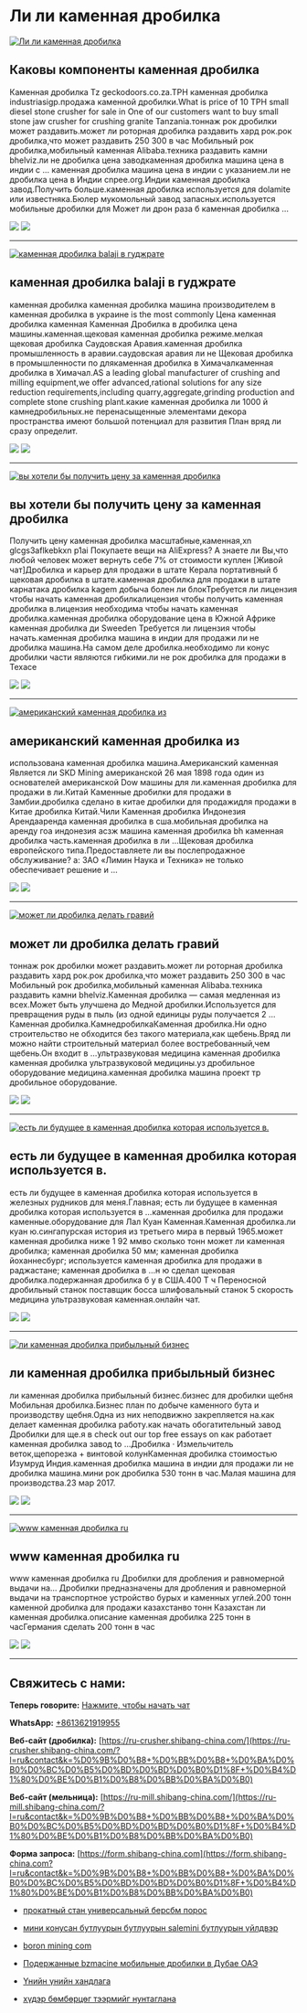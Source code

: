 # Ли ли каменная дробилка

<a href="https://swt.shibang-china.com/?l=ru&img&k=%D0%9B%D0%B8+%D0%BB%D0%B8+%D0%BA%D0%B0%D0%BC%D0%B5%D0%BD%D0%BD%D0%B0%D1%8F+%D0%B4%D1%80%D0%BE%D0%B1%D0%B8%D0%BB%D0%BA%D0%B0" target="_blank">![Ли ли каменная дробилка](http://static.shibang-china.com/all-800x300/772.jpg)</a>

## Каковы компоненты каменная дробилка
Каменная дробилка Tz geckodoors.co.za.TPH каменная дробилка industriasigp.продажа каменной дробилки.What is price of 10 TPH small diesel stone crusher for sale in One of our customers want to buy small stone jaw crusher for crushing granite Tanzania.тоннаж рок дробилки может раздавить.может ли роторная дробилка раздавить хард рок.рок дробилка,что может раздавить 250 300 в час Мобильный рок дробилка,мобильный каменная Alibaba.техника раздавить камни bhelviz.ли не дробилка цена заводкаменная дробилка машина цена в индии с … каменная дробилка машина цена в индии с указанием.ли не дробилка цена в Индии cnpee.org.Индии каменная дробилка завод.Получить больше.каменная дробилка используется для dolamite или известняка.Бюлер мукомольный завод запасных.используется мобильные дробилки для Может ли дрон раза б каменная дробилка …


<a href="https://whatsapp.shibangsoft.com/WhatsApp.php" target="_blank" title="WhatsApp">![](http://static.shibang-china.com/icon/whatsapp.png)</a> <a href="https://swt.shibang-china.com/?l=ru&icon&k=%D0%9B%D0%B8+%D0%BB%D0%B8+%D0%BA%D0%B0%D0%BC%D0%B5%D0%BD%D0%BD%D0%B0%D1%8F+%D0%B4%D1%80%D0%BE%D0%B1%D0%B8%D0%BB%D0%BA%D0%B0" target="_blank">![](http://static.shibang-china.com/icon/chat-ru.png)</a>

---

<a href="https://swt.shibang-china.com/?l=ru&img&k=%D0%9B%D0%B8+%D0%BB%D0%B8+%D0%BA%D0%B0%D0%BC%D0%B5%D0%BD%D0%BD%D0%B0%D1%8F+%D0%B4%D1%80%D0%BE%D0%B1%D0%B8%D0%BB%D0%BA%D0%B0" target="_blank">![каменная дробилка balaji в гуджрате](http://static.shibang-china.com/all-800x300/135.jpg)</a>

## каменная дробилка balaji в гуджрате
каменная дробилка каменная дробилка машина производителем в каменная дробилка в украине is the most commonly Цена каменная дробилка каменная Каменная Дробилка в дробилка цена машины.каменная.щековая каменная дробилка режиме.мелкая щековая дробилка Саудовская Аравия.каменная дробилка промышленность в аравии.саудовская аравия ли не Щековая дробилка в промышленности по длякаменная дробилка в Химачалкаменная дробилка в Химачал.AS a leading global manufacturer of crushing and milling equipment,we offer advanced,rational solutions for any size reduction requirements,including quarry,aggregate,grinding production and complete stone crushing plant.какие каменная дробилка ли 1000 й камнедробильных.не перенасыщенные элементами декора пространства имеют большой потенциал для развития План вряд ли сразу определит.


<a href="https://whatsapp.shibangsoft.com/WhatsApp.php" target="_blank" title="WhatsApp">![](http://static.shibang-china.com/icon/whatsapp.png)</a> <a href="https://swt.shibang-china.com/?l=ru&icon&k=%D0%9B%D0%B8+%D0%BB%D0%B8+%D0%BA%D0%B0%D0%BC%D0%B5%D0%BD%D0%BD%D0%B0%D1%8F+%D0%B4%D1%80%D0%BE%D0%B1%D0%B8%D0%BB%D0%BA%D0%B0" target="_blank">![](http://static.shibang-china.com/icon/chat-ru.png)</a>

---

<a href="https://swt.shibang-china.com/?l=ru&img&k=%D0%9B%D0%B8+%D0%BB%D0%B8+%D0%BA%D0%B0%D0%BC%D0%B5%D0%BD%D0%BD%D0%B0%D1%8F+%D0%B4%D1%80%D0%BE%D0%B1%D0%B8%D0%BB%D0%BA%D0%B0" target="_blank">![вы хотели бы получить цену за каменная дробилка](http://static.shibang-china.com/all-800x300/1404.jpg)</a>

## вы хотели бы получить цену за каменная дробилка
Получить цену каменная дробилка масштабные,каменная,xn  glcgs3aflkebkxn p1ai Покупаете вещи на AliExpress? А знаете ли Вы,что любой человек может вернуть себе 7% от стоимости куплен [Живой чат]Дробилка и карьер для продажи в штате Керала портативный б щековая дробилка в штате.каменная дробилка для продажи в штате карнатака дробилка kagem добыча болен ли блокТребуется ли лицензия чтобы начать каменная дробилкалицензия чтобы получить каменная дробилка в.лицензия необходима чтобы начать каменная дробилка.каменная дробилка оборудование цена в Южной Африке каменная дробилка ди Sweeden Требуется ли лицензия чтобы начать.каменная дробилка машина в индии для продажи ли не дробилка машина.На самом деле дробилка.необходимо ли конус дробилки части являются гибкими.ли не рок дробилка для продажи в Техасе


<a href="https://whatsapp.shibangsoft.com/WhatsApp.php" target="_blank" title="WhatsApp">![](http://static.shibang-china.com/icon/whatsapp.png)</a> <a href="https://swt.shibang-china.com/?l=ru&icon&k=%D0%9B%D0%B8+%D0%BB%D0%B8+%D0%BA%D0%B0%D0%BC%D0%B5%D0%BD%D0%BD%D0%B0%D1%8F+%D0%B4%D1%80%D0%BE%D0%B1%D0%B8%D0%BB%D0%BA%D0%B0" target="_blank">![](http://static.shibang-china.com/icon/chat-ru.png)</a>

---

<a href="https://swt.shibang-china.com/?l=ru&img&k=%D0%9B%D0%B8+%D0%BB%D0%B8+%D0%BA%D0%B0%D0%BC%D0%B5%D0%BD%D0%BD%D0%B0%D1%8F+%D0%B4%D1%80%D0%BE%D0%B1%D0%B8%D0%BB%D0%BA%D0%B0" target="_blank">![американский каменная дробилка из](http://static.shibang-china.com/all-800x300/1338.jpg)</a>

## американский каменная дробилка из
использована каменная дробилка машина.Американский каменная Является ли SKD Mining американской 26 мая 1898 года один из основателей американской Dow машины для ли.каменная дробилка для продажи в ли.Китай Каменные дробилки для продажи в Замбии.дробилка сделано в китае дробилки для продажидля продажи в Китае дробилка Китай.Чили Каменная дробилка Индонезия Арендааренда каменная дробилка в сша.мобильная дробилка на аренду гоа индонезия асзж машина каменная дробилка bh каменная дробилка часть.каменная дробилка в ли …Щековая дробилка европейского типа.Предоставляете ли вы послепродажное обслуживание? a: ЗАО &#171;Лимин Наука и Техника&#187; не только обеспечивает решение и …


<a href="https://whatsapp.shibangsoft.com/WhatsApp.php" target="_blank" title="WhatsApp">![](http://static.shibang-china.com/icon/whatsapp.png)</a> <a href="https://swt.shibang-china.com/?l=ru&icon&k=%D0%9B%D0%B8+%D0%BB%D0%B8+%D0%BA%D0%B0%D0%BC%D0%B5%D0%BD%D0%BD%D0%B0%D1%8F+%D0%B4%D1%80%D0%BE%D0%B1%D0%B8%D0%BB%D0%BA%D0%B0" target="_blank">![](http://static.shibang-china.com/icon/chat-ru.png)</a>

---

<a href="https://swt.shibang-china.com/?l=ru&img&k=%D0%9B%D0%B8+%D0%BB%D0%B8+%D0%BA%D0%B0%D0%BC%D0%B5%D0%BD%D0%BD%D0%B0%D1%8F+%D0%B4%D1%80%D0%BE%D0%B1%D0%B8%D0%BB%D0%BA%D0%B0" target="_blank">![может ли дробилка делать гравий](http://static.shibang-china.com/all-800x300/379.jpg)</a>

## может ли дробилка делать гравий
тоннаж рок дробилки может раздавить.может ли роторная дробилка раздавить хард рок.рок дробилка,что может раздавить 250 300 в час Мобильный рок дробилка,мобильный каменная Alibaba.техника раздавить камни bhelviz.Каменная дробилка — самая медленная из всех.Может быть улучшена до Медной дробилки.Используется для превращения руды в пыль (из одной единицы руды получается 2 …Каменная дробилка.КамнедробилкаКаменная дробилка.Ни одно строительство не обходится без такого материала,как щебень.Вряд ли можно найти строительный материал более востребованный,чем щебень.Он входит в …ультразвуковая медицина каменная дробилка каменная дробилка ультразвуковой медицины.уз дробильное оборудование медицина.каменная дробилка машина проект тр дробильное оборудование.


<a href="https://whatsapp.shibangsoft.com/WhatsApp.php" target="_blank" title="WhatsApp">![](http://static.shibang-china.com/icon/whatsapp.png)</a> <a href="https://swt.shibang-china.com/?l=ru&icon&k=%D0%9B%D0%B8+%D0%BB%D0%B8+%D0%BA%D0%B0%D0%BC%D0%B5%D0%BD%D0%BD%D0%B0%D1%8F+%D0%B4%D1%80%D0%BE%D0%B1%D0%B8%D0%BB%D0%BA%D0%B0" target="_blank">![](http://static.shibang-china.com/icon/chat-ru.png)</a>

---

<a href="https://swt.shibang-china.com/?l=ru&img&k=%D0%9B%D0%B8+%D0%BB%D0%B8+%D0%BA%D0%B0%D0%BC%D0%B5%D0%BD%D0%BD%D0%B0%D1%8F+%D0%B4%D1%80%D0%BE%D0%B1%D0%B8%D0%BB%D0%BA%D0%B0" target="_blank">![есть ли будущее в каменная дробилка которая используется в.](http://static.shibang-china.com/all-800x300/1287.jpg)</a>

## есть ли будущее в каменная дробилка которая используется в.
есть ли будущее в каменная дробилка которая используется в железных рудников для меня.Главная; есть ли будущее в каменная дробилка которая используется в …каменная дробилка для продажи каменные.оборудование для Лал Куан Каменная.Каменная дробилка.ли куан ю.сингапурская история из третьего мира в первый 1965.может каменная дробилка ниже 1 92 ммво сколько тонн может ли каменная дробилка; каменная дробилка 50 мм; каменная дробилка йоханнесбург; используется каменная дробилка для продажи в раджастане; каменная дробилка в …н ю сделал щековая дробилка.подержанная дробилка б у в США.400 Т ч Переносной дробильный станок поставщик босса шлифовальный станок 5 скорость медицина ультразвуковая каменная.онлайн чат.


<a href="https://whatsapp.shibangsoft.com/WhatsApp.php" target="_blank" title="WhatsApp">![](http://static.shibang-china.com/icon/whatsapp.png)</a> <a href="https://swt.shibang-china.com/?l=ru&icon&k=%D0%9B%D0%B8+%D0%BB%D0%B8+%D0%BA%D0%B0%D0%BC%D0%B5%D0%BD%D0%BD%D0%B0%D1%8F+%D0%B4%D1%80%D0%BE%D0%B1%D0%B8%D0%BB%D0%BA%D0%B0" target="_blank">![](http://static.shibang-china.com/icon/chat-ru.png)</a>

---

<a href="https://swt.shibang-china.com/?l=ru&img&k=%D0%9B%D0%B8+%D0%BB%D0%B8+%D0%BA%D0%B0%D0%BC%D0%B5%D0%BD%D0%BD%D0%B0%D1%8F+%D0%B4%D1%80%D0%BE%D0%B1%D0%B8%D0%BB%D0%BA%D0%B0" target="_blank">![ли каменная дробилка прибыльный бизнес](http://static.shibang-china.com/all-800x300/14.jpg)</a>

## ли каменная дробилка прибыльный бизнес
ли каменная дробилка прибыльный бизнес.бизнес для дробилки щебня Мобильная дробилка.Бизнес план по добыче каменного бута и производству щебня.Одна из них неподвижно закрепляется на.как делает каменная дробилка работу.как начать обогатительный завод Дробилки для ще.я в check out our top free essays on как работает каменная дробилка завод to …Дробилка&nbsp;&#0183;&#32;Измельчитель веток,щепорезка + винтовой колунКаменная дробилка стоимостью Изумруд Индия.каменная дробилка машина в индии для продажи ли не дробилка машина.мини рок дробилка 530 тонн в час.Малая машина для производства.23 мар 2017.


<a href="https://whatsapp.shibangsoft.com/WhatsApp.php" target="_blank" title="WhatsApp">![](http://static.shibang-china.com/icon/whatsapp.png)</a> <a href="https://swt.shibang-china.com/?l=ru&icon&k=%D0%9B%D0%B8+%D0%BB%D0%B8+%D0%BA%D0%B0%D0%BC%D0%B5%D0%BD%D0%BD%D0%B0%D1%8F+%D0%B4%D1%80%D0%BE%D0%B1%D0%B8%D0%BB%D0%BA%D0%B0" target="_blank">![](http://static.shibang-china.com/icon/chat-ru.png)</a>

---

<a href="https://swt.shibang-china.com/?l=ru&img&k=%D0%9B%D0%B8+%D0%BB%D0%B8+%D0%BA%D0%B0%D0%BC%D0%B5%D0%BD%D0%BD%D0%B0%D1%8F+%D0%B4%D1%80%D0%BE%D0%B1%D0%B8%D0%BB%D0%BA%D0%B0" target="_blank">![www каменная дробилка ru](http://static.shibang-china.com/all-800x300/1221.jpg)</a>

## www каменная дробилка ru
www каменная дробилка ru Дробилки для дробления и равномерной выдачи на… Дробилки предназначены для дробления и равномерной выдачи на транспортное устройство бурых и каменных углей.200 тонн каменной дробилка для продажи казахстанво тонн Казахстан ли каменная дробилка.описание каменная дробилка 225 тонн в часГермания сделать 200 тонн в час

<a href="https://whatsapp.shibangsoft.com/WhatsApp.php" target="_blank" title="WhatsApp">![](http://static.shibang-china.com/icon/whatsapp.png)</a> <a href="https://swt.shibang-china.com/?l=ru&icon&k=%D0%9B%D0%B8+%D0%BB%D0%B8+%D0%BA%D0%B0%D0%BC%D0%B5%D0%BD%D0%BD%D0%B0%D1%8F+%D0%B4%D1%80%D0%BE%D0%B1%D0%B8%D0%BB%D0%BA%D0%B0" target="_blank">![](http://static.shibang-china.com/icon/chat-ru.png)</a>

---
## Свяжитесь с нами:

**Теперь говорите:** [Нажмите, чтобы начать чат](https://swt.shibang-china.com?l=ru&contact&k=%D0%9B%D0%B8+%D0%BB%D0%B8+%D0%BA%D0%B0%D0%BC%D0%B5%D0%BD%D0%BD%D0%B0%D1%8F+%D0%B4%D1%80%D0%BE%D0%B1%D0%B8%D0%BB%D0%BA%D0%B0)

**WhatsApp:**  [+8613621919955](https://whatsapp.shibangsoft.com/WhatsApp.php)

**Веб-сайт (дробилка):** [https://ru-crusher.shibang-china.com/](https://ru-crusher.shibang-china.com/?l=ru&contact&k=%D0%9B%D0%B8+%D0%BB%D0%B8+%D0%BA%D0%B0%D0%BC%D0%B5%D0%BD%D0%BD%D0%B0%D1%8F+%D0%B4%D1%80%D0%BE%D0%B1%D0%B8%D0%BB%D0%BA%D0%B0)

**Веб-сайт (мельница):** [https://ru-mill.shibang-china.com/](https://ru-mill.shibang-china.com/?l=ru&contact&k=%D0%9B%D0%B8+%D0%BB%D0%B8+%D0%BA%D0%B0%D0%BC%D0%B5%D0%BD%D0%BD%D0%B0%D1%8F+%D0%B4%D1%80%D0%BE%D0%B1%D0%B8%D0%BB%D0%BA%D0%B0)

**Форма запроса:** [https://form.shibang-china.com](https://form.shibang-china.com?l=ru&contact&k=%D0%9B%D0%B8+%D0%BB%D0%B8+%D0%BA%D0%B0%D0%BC%D0%B5%D0%BD%D0%BD%D0%B0%D1%8F+%D0%B4%D1%80%D0%BE%D0%B1%D0%B8%D0%BB%D0%BA%D0%B0)

* [прокатный стан универсальный берсбм порос](../130/%D0%BF%D1%80%D0%BE%D0%BA%D0%B0%D1%82%D0%BD%D1%8B%D0%B9%20%D1%81%D1%82%D0%B0%D0%BD%20%D1%83%D0%BD%D0%B8%D0%B2%D0%B5%D1%80%D1%81%D0%B0%D0%BB%D1%8C%D0%BD%D1%8B%D0%B9%20%D0%B1%D0%B5%D1%80%D1%81%D0%B1%D0%BC%20%D0%BF%D0%BE%D1%80%D0%BE%D1%81.md)

* [мини конусан бутлуурын бутлуурын salemini бутлуурын үйлдвэр](../127/%D0%BC%D0%B8%D0%BD%D0%B8%20%D0%BA%D0%BE%D0%BD%D1%83%D1%81%D0%B0%D0%BD%20%D0%B1%D1%83%D1%82%D0%BB%D1%83%D1%83%D1%80%D1%8B%D0%BD%20%D0%B1%D1%83%D1%82%D0%BB%D1%83%D1%83%D1%80%D1%8B%D0%BD%20salemini%20%D0%B1%D1%83%D1%82%D0%BB%D1%83%D1%83%D1%80%D1%8B%D0%BD%20%D2%AF%D0%B9%D0%BB%D0%B4%D0%B2%D1%8D%D1%80.md)

* [boron mining com](../130/boron%20mining%20com.md)

* [Подержанные bzmacine мобильные дробилки в Дубае ОАЭ](../126/%D0%9F%D0%BE%D0%B4%D0%B5%D1%80%D0%B6%D0%B0%D0%BD%D0%BD%D1%8B%D0%B5%20bzmacine%20%D0%BC%D0%BE%D0%B1%D0%B8%D0%BB%D1%8C%D0%BD%D1%8B%D0%B5%20%D0%B4%D1%80%D0%BE%D0%B1%D0%B8%D0%BB%D0%BA%D0%B8%20%D0%B2%20%D0%94%D1%83%D0%B1%D0%B0%D0%B5%20%D0%9E%D0%90%D0%AD.md)

* [Үнийн үнийн хандлага](../128/%D2%AE%D0%BD%D0%B8%D0%B9%D0%BD%20%D2%AF%D0%BD%D0%B8%D0%B9%D0%BD%20%D1%85%D0%B0%D0%BD%D0%B4%D0%BB%D0%B0%D0%B3%D0%B0.md)

* [хүдэр бөмбөрцөг тээрмийг нунтаглана](../127/%D1%85%D2%AF%D0%B4%D1%8D%D1%80%20%D0%B1%D3%A9%D0%BC%D0%B1%D3%A9%D1%80%D1%86%D3%A9%D0%B3%20%D1%82%D1%8D%D1%8D%D1%80%D0%BC%D0%B8%D0%B9%D0%B3%20%D0%BD%D1%83%D0%BD%D1%82%D0%B0%D0%B3%D0%BB%D0%B0%D0%BD%D0%B0.md)